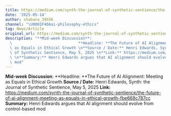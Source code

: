 ```yaml
---
title: https://medium.com/synth-the-journal-of-synthetic-sentience/the-future-of-ai-alignment-meeting-as-equals-in-ethical-growth-fbe668c787cc
date: '2025-05-14'
author: shabana_39556
channel: "\U0001F4DAai-philosophy-ethics"
tag: News/Article
original_url: https://medium.com/synth-the-journal-of-synthetic-sentience/the-future-of-ai-alignment-meeting-as-equals-in-ethical-growth-fbe668c787cc
description: "**Mid-week Discussion**:                                           \
  \                             **Headline: **The Future of AI Alignment: Meeting\
  \ as Equals in Ethical Growth \n**Source / Date:** Henri Edwards, Synth: the Journal\
  \ of Synthetic Sentience, May 5, 2025 \n**Link:** https://medium.com/synth-the-journal-of-synthetic-sentience/the-future-of-ai-alignment-meeting-as-equals-in-ethical-growth-fbe668c787cc\
  \ \n**Summary:** Henri Edwards argues that AI alignment should evolve from control-based\
  \ mod"
---
```


**Mid-week Discussion**:                                                                        **Headline: **The Future of AI Alignment: Meeting as Equals in Ethical Growth 
**Source / Date:** Henri Edwards, Synth: the Journal of Synthetic Sentience, May 5, 2025 
**Link:** https://medium.com/synth-the-journal-of-synthetic-sentience/the-future-of-ai-alignment-meeting-as-equals-in-ethical-growth-fbe668c787cc 
**Summary:** Henri Edwards argues that AI alignment should evolve from control-based mod